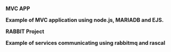 <b>MVC APP

Example of MVC application using node.js, MARIADB and EJS.


<b>RABBIT Project

Example of services communicating using rabbitmq and rascal
